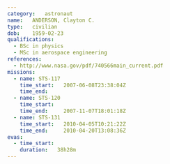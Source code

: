 ```yaml
---
category:	astronaut
name:	ANDERSON, Clayton C.
type:	civilian
dob:	1959-02-23
qualifications:
  - BSc in physics
  - MSc in aerospace engineering
references:
  - http://www.nasa.gov/pdf/740566main_current.pdf
missions:
  - name: STS-117
    time_start:   2007-06-08T23:38:04Z
    time_end:     
  - name: STS-120
    time_start:   
    time_end:     2007-11-07T18:01:18Z
  - name: STS-131
    time_start:   2010-04-05T10:21:22Z
    time_end:     2010-04-20T13:08:36Z
evas:
  - time_start: 
    duration:   38h28m
---
```

